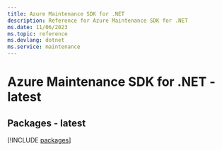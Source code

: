 ```yaml
---
title: Azure Maintenance SDK for .NET
description: Reference for Azure Maintenance SDK for .NET
ms.date: 11/06/2023
ms.topic: reference
ms.devlang: dotnet
ms.service: maintenance
---
```

# Azure Maintenance SDK for .NET - latest
## Packages - latest
[!INCLUDE [packages](maintenance-index.md)]